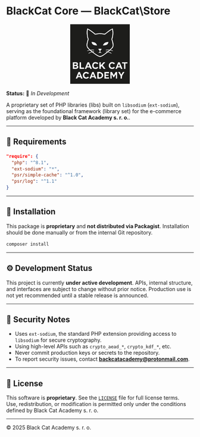 # BlackCat Core — BlackCat\\Store

<p align="center">
  <img src="https://raw.githubusercontent.com/blackcatacademy/blackcat-core/main/.github/logo.png" alt="BlackCat Core Logo" width="160" />
</p>

**Status:** 🔧 *In Development*

A proprietary set of PHP libraries (libs) built on `libsodium` (`ext-sodium`), serving as the foundational framework (library set) for the e-commerce platform developed by **Black Cat Academy s. r. o.**.

---

## 🧩 Requirements
```json
"require": {
  "php": "^8.1",
  "ext-sodium": "*",
  "psr/simple-cache": "^1.0",
  "psr/log": "^1.1"
}
```

---

## 🚀 Installation
This package is **proprietary** and **not distributed via Packagist**. Installation should be done manually or from the internal Git repository.

```bash
composer install
```

---

## ⚙️ Development Status
This project is currently **under active development**. APIs, internal structure, and interfaces are subject to change without prior notice. Production use is not yet recommended until a stable release is announced.

---

## 🔐 Security Notes
- Uses `ext-sodium`, the standard PHP extension providing access to `libsodium` for secure cryptography.
- Using high-level APIs such as `crypto_aead_*`, `crypto_kdf_*`, etc.
- Never commit production keys or secrets to the repository.
- To report security issues, contact **backcatacademy@protonmail.com**.

---

## 📜 License
This software is **proprietary**. See the [`LICENSE`](./LICENSE) file for full license terms.  
Use, redistribution, or modification is permitted only under the conditions defined by Black Cat Academy s. r. o.

---

© 2025 Black Cat Academy s. r. o.

